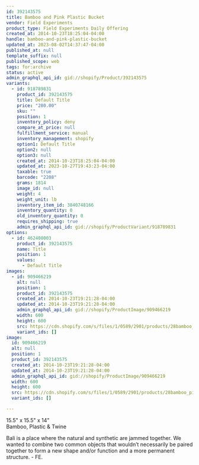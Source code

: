 ```yaml
---
id: 392143575
title: Bamboo and Pink Plastic Bucket
vendor: Field Experiments
product_type: Field Experiments Daily Offering
created_at: 2014-10-23T18:25:04-04:00
handle: bamboo-and-pink-plastic-bucket
updated_at: 2023-08-02T14:37:47-04:00
published_at: null
template_suffix: null
published_scope: web
tags: for:archive
status: active
admin_graphql_api_id: gid://shopify/Product/392143575
variants:
  - id: 918789831
    product_id: 392143575
    title: Default Title
    price: "280.00"
    sku: ""
    position: 1
    inventory_policy: deny
    compare_at_price: null
    fulfillment_service: manual
    inventory_management: shopify
    option1: Default Title
    option2: null
    option3: null
    created_at: 2014-10-23T18:25:04-04:00
    updated_at: 2023-10-27T19:43:23-04:00
    taxable: true
    barcode: "2208"
    grams: 1814
    image_id: null
    weight: 4
    weight_unit: lb
    inventory_item_id: 3840748166
    inventory_quantity: 0
    old_inventory_quantity: 0
    requires_shipping: true
    admin_graphql_api_id: gid://shopify/ProductVariant/918789831
options:
  - id: 462408003
    product_id: 392143575
    name: Title
    position: 1
    values:
      - Default Title
images:
  - id: 909466219
    alt: null
    position: 1
    product_id: 392143575
    created_at: 2014-10-23T19:21:28-04:00
    updated_at: 2014-10-23T19:21:28-04:00
    admin_graphql_api_id: gid://shopify/ProductImage/909466219
    width: 600
    height: 600
    src: https://cdn.shopify.com/s/files/1/0589/2901/products/28bamboo_pink_plastic_web_38013353-c517-4676-9d9d-45d7a713d57b.jpeg?v=1414106488
    variant_ids: []
image:
  id: 909466219
  alt: null
  position: 1
  product_id: 392143575
  created_at: 2014-10-23T19:21:28-04:00
  updated_at: 2014-10-23T19:21:28-04:00
  admin_graphql_api_id: gid://shopify/ProductImage/909466219
  width: 600
  height: 600
  src: https://cdn.shopify.com/s/files/1/0589/2901/products/28bamboo_pink_plastic_web_38013353-c517-4676-9d9d-45d7a713d57b.jpeg?v=1414106488
  variant_ids: []

---
```


15.5" x 15.5" x 14"  
Bamboo, Plastic & Twine

<!-- &lt;!-- td {border: 1px solid #ccc;}br {mso-data-placement:same-cell;} --&gt; -->

Bali is a place where the natural and synthetic are jammed together. We wanted to combine two common objects that wouldn’t necessarily be paired together to form a new shape and/or function and a more permanent structure. - FE.